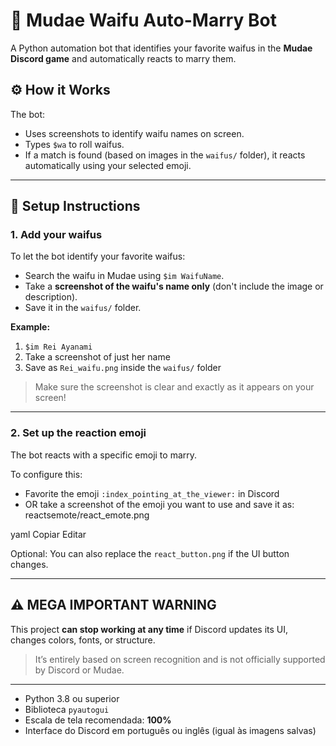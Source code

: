 # 💍 Mudae Waifu Auto-Marry Bot

A Python automation bot that identifies your favorite waifus in the **Mudae Discord game** and automatically reacts to marry them.

## ⚙️ How it Works

The bot:
- Uses screenshots to identify waifu names on screen.
- Types `$wa` to roll waifus.
- If a match is found (based on images in the `waifus/` folder), it reacts automatically using your selected emoji.

---

## 📁 Setup Instructions

### 1. Add your waifus

To let the bot identify your favorite waifus:

- Search the waifu in Mudae using `$im WaifuName`.
- Take a **screenshot of the waifu's name only** (don't include the image or description).
- Save it in the `waifus/` folder.

**Example:**

1. `$im Rei Ayanami`  
2. Take a screenshot of just her name  
3. Save as `Rei_waifu.png` inside the `waifus/` folder

> Make sure the screenshot is clear and exactly as it appears on your screen!

---

### 2. Set up the reaction emoji

The bot reacts with a specific emoji to marry.

To configure this:
- Favorite the emoji `:index_pointing_at_the_viewer:` in Discord
- OR take a screenshot of the emoji you want to use and save it as:
reactsemote/react_emote.png

yaml
Copiar
Editar

Optional: You can also replace the `react_button.png` if the UI button changes.

---

## ⚠️ MEGA IMPORTANT WARNING

This project **can stop working at any time** if Discord updates its UI, changes colors, fonts, or structure.

> It’s entirely based on screen recognition and is not officially supported by Discord or Mudae.

---
- Python 3.8 ou superior
- Biblioteca `pyautogui`
- Escala de tela recomendada: **100%**
- Interface do Discord em português ou inglês (igual às imagens salvas)
